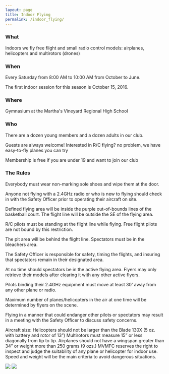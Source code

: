```yaml
---
layout: page
title: Indoor Flying
permalink: /indoor_flying/
---
```


### What

Indoors we fly free flight and small radio control models: airplanes, helicopters and multirotors (drones)

### When

Every Saturday from 8:00 AM to 10:00 AM from October to June.

The first indoor session for this season is October 15, 2016.

### Where

Gymnasium at the Martha's Vineyard Regional High School

### Who

There are a dozen young members and a dozen adults in our club.

Guests are always welcome! Interested in R/C flying? no problem, we have easy-to-fly planes you can try

Membership is free if you are under 19 and want to join our club

### The Rules

Everybody must wear non-marking sole shoes and wipe them at the door.

Anyone not flying with a 2.4GHz radio or who is new to flying should check in with the Safety Officer prior to operating their aircraft on site.

Defined flying area will be inside the purple out-of-bounds lines of the basketball court.  The flight line will be outside the SE of the flying area.

R/C pilots must be standing at the flight line while flying. Free flight pilots are not bound by this restriction.

The pit area will be behind the flight line.  Spectators must be in the bleachers area.

The Safety Officer is responsible for safety, timing the flights, and insuring that spectators remain in their designated area.

At no time should spectators be in the active flying area. Flyers may only retrieve their models after clearing it with any other active flyers.

Pilots binding their 2.4GHz equipment must move at least 30’ away from any other plane or radio.

Maximum number of planes/helicopters in the air at one time will be determined by flyers on the scene.

Flying in a manner that could endanger other pilots or spectators may result in a meeting with the Safety Officer to discuss safety concerns.

Aircraft size: Helicopters should not be larger than the Blade 130X (5 oz. with battery and rotor of 13”) Multirotors must measure 15” or less diagonally from tip to tip. Airplanes should not have a wingspan greater than 34” or weight more than 250 grams (9 ozs.) MVMFC reserves the right to inspect and judge the suitability of any plane or helicopter for indoor use. Speed and weight will be the main criteria to avoid dangerous situations.

![](/assets/sm_mvmfc_1280x960-1.jpg)
![](/assets/sm_mvmfc_website-254.JPG)
